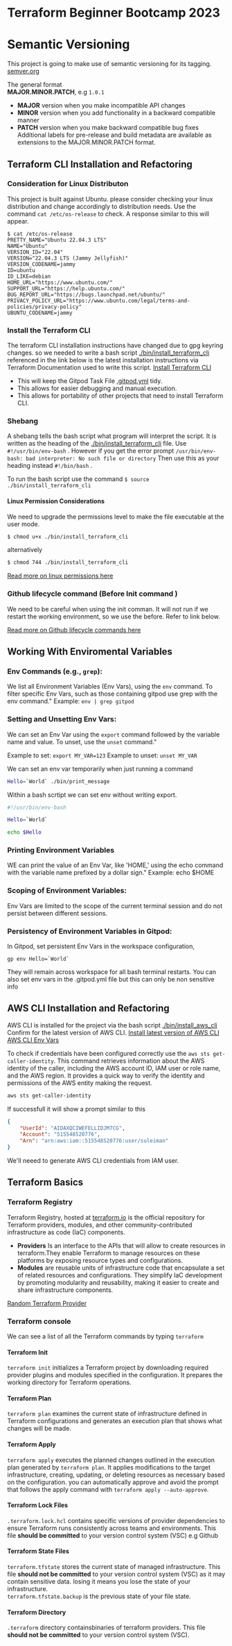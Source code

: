 # Terraform Beginner Bootcamp 2023

# Semantic Versioning
This project is going to make use of semantic versioning for its tagging.
[semver.org](https://semver.org/)

The general format  
**MAJOR.MINOR.PATCH**, e.g `1.0.1`

- **MAJOR** version when you make incompatible API changes
- **MINOR** version when you add functionality in a backward compatible manner
- **PATCH** version when you make backward compatible bug fixes
Additional labels for pre-release and build metadata are available as extensions to the MAJOR.MINOR.PATCH format.
## Terraform CLI Installation and Refactoring

### Consideration for Linux Distributon
This project is built against Ubuntu. please consider checking your linux distribution and change accordingly to distribution needs.
Use the command `cat /etc/os-release` to check.
A response similar to this will appear.
```
$ cat /etc/os-release
PRETTY_NAME="Ubuntu 22.04.3 LTS"
NAME="Ubuntu"
VERSION_ID="22.04"
VERSION="22.04.3 LTS (Jammy Jellyfish)"
VERSION_CODENAME=jammy
ID=ubuntu
ID_LIKE=debian
HOME_URL="https://www.ubuntu.com/"
SUPPORT_URL="https://help.ubuntu.com/"
BUG_REPORT_URL="https://bugs.launchpad.net/ubuntu/"
PRIVACY_POLICY_URL="https://www.ubuntu.com/legal/terms-and-policies/privacy-policy"
UBUNTU_CODENAME=jammy
```

### Install the Terraform CLI
The terraform CLI installation instructions have changed due to gpg keyring changes. so we needed to write a bash script [./bin/install_terraform_cli](./bin/install_terraform_cli) referenced in the link below is the latest installation instructions via Terraform Documentation used to write this script. 
[Install Terraform CLI](https://developer.hashicorp.com/terraform/tutorials/aws-get-started/install-cli)
- This will keep the Gitpod Task File [.gitpod.yml](.gitpod.yml) tidy.
- This allows for easier debugging and manual execution.
- This allows for portability of other projects that need to install Terraform CLI. 

### Shebang
A shebang tells the bash script what program will interpret the script. It is written as the heading of the [./bin/install_terraform_cli](./bin/install_terraform_cli) file. Use `#!/usr/bin/env-bash` . However if you get the error prompt  ```/usr/bin/env-bash: bad interpreter: No such file or directory``` Then use this as your heading instead `#!/bin/bash` .

To run the bash script use the command ```$ source ./bin/install_terraform_cli```

#### Linux Permission Considerations
We need to upgrade the permissions level to make the file executable at the user mode.

```sh
$ chmod u+x ./bin/install_terraform_cli
``` 
alternatively

```sh
$ chmod 744 ./bin/install_terraform_cli
``` 

[Read more on linux permissions here](https://medium.com/@humbleCoder007/chmod-777-72f83198a264#:~:text=The%20%60chmod%20777%60%20command%20is%20used%20in%20Unix%2Dbased,the%20permissions%20to%20be%20set.)

### Github lifecycle command (Before Init command )

We need to be careful when using the init comman. It will not run if we restart the working environment, so we use the before. Refer to link below.

[Read more on Github lifecycle commands here](https://www.gitpod.io/docs/configure/workspaces/tasks)


## Working With Enviromental Variables


### Env Commands (e.g., `grep`):

We list all Environment Variables (Env Vars), using the `env` command. 
To filter specific Env Vars, such as those containing gitpod use grep with the env command."
Example: `env | grep gitpod`

### Setting and Unsetting Env Vars:

We can set an Env Var using  the `export` command followed by the variable name and value. To unset, use the `unset` command."

Example to set: `export MY_VAR=123`
Example to unset: `unset MY_VAR`

We can set an env var temporarily when just running a command 
```sh
Hello=`World` ./bin/print_message
```
Within a bash scrtipt we can set env without writing export.

```sh
#!/usr/bin/env-bash

Hello=`World`

echo $Hello
```

### Printing Environment Variables

WE can print the value of an Env Var, like 'HOME,' using the echo command with the variable name prefixed by a dollar sign."
Example: echo $HOME

### Scoping of Environment Variables:

Env Vars are limited to the scope of the current terminal session and do not persist between different sessions.

### Persistency of Environment Variables in Gitpod:

In Gitpod, set persistent Env Vars in the workspace configuration,
 ```
 gp env Hello=`World`
 ``` 
 They will remain across workspace for all bash terminal restarts.
 You can also set env vars in the .gitpod.yml file but this can only be non sensitive info

 ## AWS CLI Installation and Refactoring

 AWS CLI is installed for the project via the bash script [./bin/install_aws_cli](./bin/install_aws_cli)
 Confirm for the latest version of AWS CLI.
[Install latest version of AWS CLI](https://docs.aws.amazon.com/cli/latest/userguide/getting-started-install.html)
[AWS CLI Env Vars](https://docs.aws.amazon.com/cli/latest/userguide/cli-configure-envvars.html)

To check if credentials have been configured correctly use the `aws sts get-caller-identity`. 
This command retrieves information about the AWS identity of the caller, including the AWS account ID, IAM user or role name, and the AWS region.
It provides a quick way to verify the identity and permissions of the AWS entity making the request.

```sh
aws sts get-caller-identity 
```
If successfull it will show a prompt similar to this 

```json
{
    "UserId": "AIDAXQCIWEFELLIDJM7CG",
    "Account": "515548520776",
    "Arn": "arn:aws:iam::515548520776:user/suleiman"
}
```
We'll neeed to generate AWS CLI credentials from IAM user.

## Terraform Basics

### Terraform Registry
Terraform Registry, hosted at [terraform.io](https://registry.terraform.io/) is the official repository for Terraform providers, modules, and other community-contributed infrastructure as code (IaC) components.
- **Providers** Is an interface to the APIs that will allow to create resources in terraform.They enable Terraform to manage resources on these platforms by exposing resource types and configurations.
- **Modules**  are reusable units of infrastructure code that encapsulate a set of related resources and configurations. They simplify IaC development by promoting modularity and reusability, making it easier to create and share infrastructure components.

[Random Terraform Provider](https://registry.terraform.io/providers/hashicorp/random/latest)

### Terraform console
We can see a list of all the Terraform commands by typing `terraform`

#### Terraform Init
`terraform init` initializes a Terraform project by downloading required provider plugins and modules specified in the configuration. It prepares the working directory for Terraform operations.

#### Terraform Plan
`terraform plan` examines the current state of infrastructure defined in Terraform configurations and generates an execution plan that shows what changes will be made.

#### Terraform Apply
`terraform apply` executes the planned changes outlined in the execution plan generated by `terraform plan`. It applies modifications to the target infrastructure, creating, updating, or deleting resources as necessary based on the configuration. you can automatically approve and avoid the prompt that follows the apply command with `terraform apply --auto-approve`.

#### Terraform Lock Files
`.terraform.lock.hcl` contains specific versions of provider dependencies to ensure Terraform runs consistently across teams and environments.
This file **should be committed** to your version control system (VSC) e.g Github

#### Terraform State Files
`terraform.tfstate` stores the current state of managed infrastructure. 
This file **should not be committed** to your version control system (VSC) as it may contain sensitive data. losing it means you lose the state of your infrastructure.  
`terraform.tfstate.backup` is the previous state of your file state.

#### Terraform Directory
`.terraform` directory containsbinaries of terraform providers.
This file **should not be committed** to your version control system (VSC).
